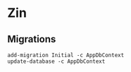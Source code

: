 # Zin

## Migrations

    add-migration Initial -c AppDbContext
    update-database -c AppDbContext
